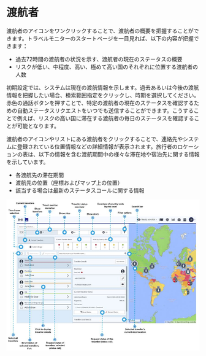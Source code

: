 # 渡航者

渡航者のアイコンをワンクリックすることで、渡航者の概要を把握することができます。トラベルモニターのスタートページを一目見れば、以下の内容が把握できます：

* 過去72時間の渡航者の状況を示す、渡航者の現在のステータスの概要
* リスクが低い、中程度、高い、極めて高い国のそれぞれに位置する渡航者の人数

初期設定では、システムは現在の渡航情報を示します。過去あるいは今後の渡航情報を把握したい場合、検索範囲指定をクリックし、時期を選択してください。赤色の通話ボタンを押すことで、特定の渡航者の現在のステータスを確認するための自動ステータスリクエストをいつでも送信することができます。こうすることで例えば、リスクの高い国に滞在する渡航者の毎日のステータスを確認することが可能となります。

渡航者のアイコンやリストにある渡航者をクリックすることで、連絡先やシステムに登録されている位置情報などの詳細情報が表示されます。旅行者のロケーションの表は、以下の情報を含む渡航期間中の様々な滞在地や宿泊先に関する情報を示しています。

* 各渡航先の滞在期間 
* 渡航先の位置（座標およびマップ上の位置）
* 該当する場合は最新のステータスコールに関する情報

![](../../.gitbook/assets/tm_img02%20%282%29.JPG)

